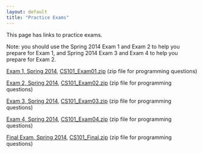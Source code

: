```yaml
---
layout: default
title: "Practice Exams"
---
```


This page has links to practice exams.

Note: you should use the Spring 2014 Exam 1 and Exam 2 to help you prepare for Exam 1, and Spring 2014 Exam 3 and Exam 4 to help you prepare for Exam 2.

[Exam 1, Spring 2014](cs101-spring2014-exam01.pdf), [CS101\_Exam01.zip](CS101_Exam01.zip) (zip file for programming questions)

[Exam 2, Spring 2014](cs101-spring2014-exam02.pdf), [CS101\_Exam02.zip](CS101_Exam02.zip) (zip file for programming questions)

[Exam 3, Spring 2014](cs101-spring2014-exam03.pdf), [CS101\_Exam03.zip](CS101_Exam03.zip) (zip file for programming questions)

[Exam 4, Spring 2014](cs101-spring2014-exam04.pdf), [CS101\_Exam04.zip](CS101_Exam04.zip) (zip file for programming questions)

[Final Exam, Spring 2014](cs101-spring2014-final.pdf), [CS101\_Final.zip](CS101_Final.zip) (zip file for programming questions)
